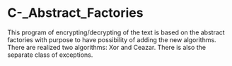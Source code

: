 # C-_Abstract_Factories
  This program of encrypting/decrypting of the text is based on the abstract factories with purpose to have possibility of adding the new algorithms. There are realized two algorithms: Xor and Ceazar. There is also the separate class of exceptions.
